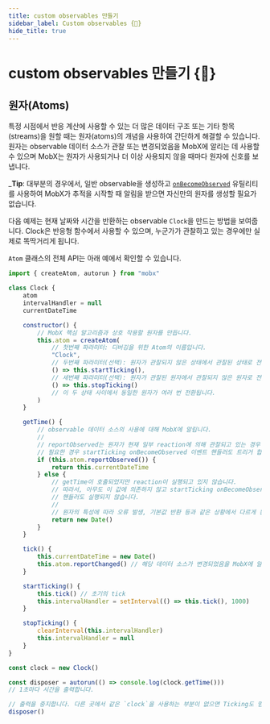 ```yaml
---
title: custom observables 만들기
sidebar_label: Custom observables {🚀}
hide_title: true
---
```


<script async type="text/javascript" src="//cdn.carbonads.com/carbon.js?serve=CEBD4KQ7&placement=mobxjsorg" id="_carbonads_js"></script>

# custom observables 만들기 {🚀}

## 원자(Atoms)

특정 시점에서 반응 계산에 사용할 수 있는 더 많은 데이터 구조 또는 기타 항목(streams)을 원할 때는 원자(atoms)의 개념을 사용하여 간단하게 해결할 수 있습니다.
원자는 observable 데이터 소스가 관찰 또는 변경되었음을 MobX에 알리는 데 사용할 수 있으며 MobX는 원자가 사용되거나 더 이상 사용되지 않을 때마다 원자에 신호를 보냅니다.

_**Tip**: 대부분의 경우에서, 일반 observable을 생성하고 [`onBecomeObserved`](lazy-observables.md) 유틸리티를 사용하여 MobX가 추적을 시작할 때 알림을 받으면 자신만의 원자를 생성할 필요가 없습니다.

다음 예제는 현재 날짜와 시간을 반환하는 observable `Clock`을 만드는 방법을 보여줍니다. Clock은 반응형 함수에서 사용할 수 있으며, 누군가가 관찰하고 있는 경우에만 실제로 똑딱거리게 됩니다.

`Atom` 클래스의 전체 API는 아래 예에서 확인할 수 있습니다.

```javascript
import { createAtom, autorun } from "mobx"

class Clock {
    atom
    intervalHandler = null
    currentDateTime

    constructor() {
        // MobX 핵심 알고리즘과 상호 작용할 원자를 만듭니다.
        this.atom = createAtom(
            // 첫번째 파라미터: 디버깅을 위한 Atom의 이름입니다.
            "Clock",
            // 두번째 파라미터(선택): 원자가 관찰되지 않은 상태에서 관찰된 상태로 전환될 때의 콜백입니다.
            () => this.startTicking(),
            // 세번째 파라미터(선택): 원자가 관찰된 원자에서 관찰되지 않은 원자로 전환될 때의 콜백입니다.
            () => this.stopTicking()
            // 이 두 상태 사이에서 동일한 원자가 여러 번 전환됩니다.
        )
    }

    getTime() {
        // observable 데이터 소스의 사용에 대해 MobX에 알립니다.
        //
        // reportObserved는 원자가 현재 일부 reaction에 의해 관찰되고 있는 경우 true를 반환합니다.
        // 필요한 경우 startTicking onBecomeObserved 이벤트 핸들러도 트리거 합니다.
        if (this.atom.reportObserved()) {
            return this.currentDateTime
        } else {
            // getTime이 호출되었지만 reaction이 실행되고 있지 않습니다.
            // 따라서, 아무도 이 값에 의존하지 않고 startTicking onBecomeObserved
            // 핸들러도 실행되지 않습니다.
            //
            // 원자의 특성에 따라 오류 발생, 기본값 반환 등과 같은 상황에서 다르게 동작할 수 있습니다.
            return new Date()
        }
    }

    tick() {
        this.currentDateTime = new Date()
        this.atom.reportChanged() // 해당 데이터 소스가 변경되었음을 MobX에 알립니다.
    }

    startTicking() {
        this.tick() // 초기의 tick
        this.intervalHandler = setInterval(() => this.tick(), 1000)
    }

    stopTicking() {
        clearInterval(this.intervalHandler)
        this.intervalHandler = null
    }
}

const clock = new Clock()

const disposer = autorun(() => console.log(clock.getTime()))
// 1초마다 시간을 출력합니다.

// 출력을 중지합니다. 다른 곳에서 같은 `clock`을 사용하는 부분이 없으면 Ticking도 멈춥니다.
disposer()
```
